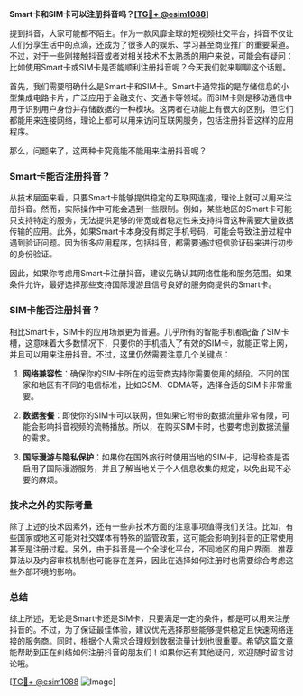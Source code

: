 **Smart卡和SIM卡可以注册抖音吗？[[TG💪+ @esim1088](https://t.me/s/esim1088)]**

提到抖音，大家可能都不陌生。作为一款风靡全球的短视频社交平台，抖音不仅让人们分享生活中的点滴，还成为了很多人的娱乐、学习甚至商业推广的重要渠道。不过，对于一些刚接触抖音或者对相关技术不太熟悉的用户来说，可能会有疑问：比如使用Smart卡或SIM卡是否能顺利注册抖音呢？今天我们就来聊聊这个话题。

首先，我们需要明确什么是Smart卡和SIM卡。Smart卡通常指的是存储信息的小型集成电路卡片，广泛应用于金融支付、交通卡等领域。而SIM卡则是移动通信中用于识别用户身份并存储数据的一种模块。这两者在功能上有很大的区别，但它们都能用来连接网络，理论上都可以用来访问互联网服务，包括注册抖音这样的应用程序。

那么，问题来了，这两种卡究竟能不能用来注册抖音呢？

### Smart卡能否注册抖音？

从技术层面来看，只要Smart卡能够提供稳定的互联网连接，理论上就可以用来注册抖音。然而，实际操作中可能会遇到一些限制。例如，某些地区的Smart卡可能只支持特定的服务，无法提供足够的带宽或者稳定性来支持抖音这种需要大量数据传输的应用。此外，如果Smart卡本身没有绑定手机号码，可能会导致注册过程中遇到验证问题。因为很多应用程序，包括抖音，都需要通过短信验证码来进行初步的身份验证。

因此，如果你考虑用Smart卡注册抖音，建议先确认其网络性能和服务范围。如果条件允许，最好选择那些支持国际漫游且信号良好的服务商提供的Smart卡。

### SIM卡能否注册抖音？

相比Smart卡，SIM卡的应用场景更为普遍。几乎所有的智能手机都配备了SIM卡槽，这意味着大多数情况下，只要你的手机插入了有效的SIM卡，就能正常上网，并且可以用来注册抖音。不过，这里仍然需要注意几个关键点：

1. **网络兼容性**：确保你的SIM卡所在的运营商支持你需要使用的频段。不同的国家和地区有不同的电信标准，比如GSM、CDMA等，选择合适的SIM卡非常重要。
   
2. **数据套餐**：即使你的SIM卡可以联网，但如果它附带的数据流量非常有限，可能会影响抖音视频的流畅播放。所以，在购买SIM卡时，也要考虑到数据流量的需求。

3. **国际漫游与隐私保护**：如果你在国外旅行时使用当地的SIM卡，记得检查是否启用了国际漫游服务，并且了解当地关于个人信息收集的规定，以免出现不必要的麻烦。

### 技术之外的实际考量

除了上述的技术因素外，还有一些非技术方面的注意事项值得我们关注。比如，有些国家或地区可能对社交媒体有特殊的监管政策，这可能会影响到抖音的正常使用甚至是注册过程。另外，由于抖音是一个全球化平台，不同地区的用户界面、推荐算法以及内容审核机制也可能存在差异，因此在选择如何注册时也需要综合考虑这些外部环境的影响。

### 总结

综上所述，无论是Smart卡还是SIM卡，只要满足一定的条件，都是可以用来注册抖音的。不过，为了保证最佳体验，建议优先选择那些能够提供稳定且快速网络连接的服务商。同时，根据个人需求合理规划数据流量计划也很重要。希望这篇文章能帮助到正在纠结如何注册抖音的朋友们！如果你还有其他疑问，欢迎随时留言讨论哦。

[[TG💪+ @esim1088](https://t.me/s/esim1088) ![Image](https://i.postimg.cc/4NQfJmqS/Snipaste-2025-05-13-00-14-12.png)]